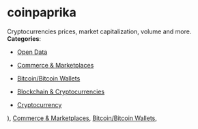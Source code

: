 # coinpaprika


Cryptocurrencies prices, market capitalization, volume and more.
**Categories**:

- [Open Data](https://github/awesome-apis/awesome-apis#open-data)

- [Commerce & Marketplaces](https://github/awesome-apis/awesome-apis#commerce-and-marketplaces)

- [Bitcoin/Bitcoin Wallets](https://github/awesome-apis/awesome-apis#bitcoin-bitcoin-wallets)

- [Blockchain & Cryptocurrencies](https://github/awesome-apis/awesome-apis#blockchain-and-cryptocurrencies)

- [Cryptocurrency](https://github/awesome-apis/awesome-apis#cryptocurrency)



), [Commerce & Marketplaces](https://github/awesome-apis/awesome-apis#commerce-and-marketplaces), [Bitcoin/Bitcoin Wallets](https://github/awesome-apis/awesome-apis#bitcoin-bitcoin-wallets),


